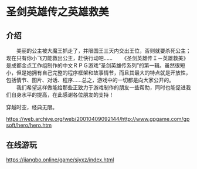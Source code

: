 # 圣剑英雄传之英雄救美

## 介绍

　　美丽的公主被大魔王抓走了，并限国王三天内交出王位，否则就要杀死公主；现在只有你小飞刀能救出公主，赶快行动吧……
　　《圣剑英雄传Ｉ－英雄救美》是成都金点工作组制作的中文ＲＰＧ游戏“圣剑英雄传系列”的第一辑。虽然很短小，但是她拥有自己完整的程序框架和故事情节，而且其最大的特点就是开放性，包括情节、图片、对话、程序……总之，游戏中的一切都是向大家公开的。
　　我们希望这样做能给那些正致力于游戏制作的朋友一些帮助，同时也能促进我们自身水平的提高，在此感谢各位朋友的支持！

穿越时空，经典无限。

<https://web.archive.org/web/20010409092144/http://www.gpgame.com/gpsoft/hero/hero.htm>

## 在线游玩

<https://jiangbo.online/game/sjyxz/index.html>
